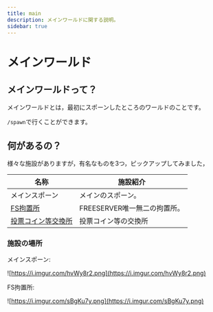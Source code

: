 ```yaml
---
title: main
description: メインワールドに関する説明。
sidebar: true
---
```

# メインワールド

## メインワールドって？

メインワールドとは，最初にスポーンしたところのワールドのことです。

`/spawn`で行くことができます。

## 何があるの？

様々な施設がありますが，有名なものを3つ，ピックアップしてみました，

| 名称                                                         | 施設紹介                     |
| ------------------------------------------------------------ | ---------------------------- |
| メインスポーン                                               | メインのスポーン。           |
| [FS拘置所](https://wiki.freeserver.pro/jail.html)            | FREESERVER唯一無二の拘置所。 |
| [投票コイン等交換所](https://freeserver-wiki.netlify.app/vote.html#交換場所) | 投票コイン等の交換所         |

### 施設の場所

メインスポーン:

![https://i.imgur.com/hvWy8r2.png](https://i.imgur.com/hvWy8r2.png)

FS拘置所:

![https://i.imgur.com/sBgKu7y.png](https://i.imgur.com/sBgKu7y.png)